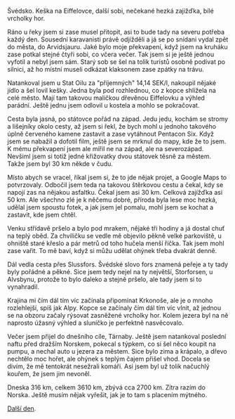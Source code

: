 <!--
.. title: Scandinavia Road Trip - den 15.
.. slug: scandinavia-road-trip-day-15
.. date: 2014-06-19
.. tags: travel,Scandinavia 2014
.. category: travel
.. link: 
.. description: 
.. type: text
-->


Švédsko. Keška na Eiffelovce, další sobi, nečekané hezká zajížďka, bílé vrcholky hor.

<!-- TEASER_END -->

Ráno u řeky jsem si zase musel přitopit, asi to bude tady na severu potřeba každý den. Sousední karavanisti právě odjížděli a já se po snídani vydal zpět do města, do Arvidsjauru. Jaké bylo moje překvapení, když jsem na kruháku zase potkal stejné čtyři sobi, co včera večer. Tak jsem si je ještě jednou vyfotil a nebyl jsem sám. Starý sob se šel na tolik turistů osobně podívat po silnici, až ho místní museli odkázat klaksonem zase zpátky na trávu.

Natankoval jsem u Stat Oilu za "příjemných" 14,14 SEK/l, nakoupil nějaké jídlo a šel lovil kešky. Jedna byla pod rozhlednou, co z kopce shlížela na celé město. Mají tam takovou maličkou dřevěnou Eiffelovku a výhled parádní. Ještě jednu jsem odlovil u kostela a mohlo se pokračovat.

Cesta byla jasná, po státovce pořád na západ. Jedu jedu, kochám se stromy a lišejníky okolo cesty, až jsem si řekl, že bych mohl u jednoho takového úplně červeného kamene zastavit a zase vytáhnout Pentacon Six. Když jsem se nabažil a dofotil film, ještě jsem se mrknul do mapy, kde že to jsem. K mému překvapení jsem ale mířil ne na západ, ale na severozápad. Nevšiml jsem si totiž jedné křižovatky dvou státovek těsně za městem. Takže jsem byl 30 km někde v čudu.

Místo abych se vracel, říkal jsem si, že to jde nějak projet, a Google Maps to potvrzovaly. Odbočil jsem teda na takovou štěrkovou cestu a čekal, kdy se napojí zas na nějakou asfaltku. Čekal jsem asi 30 km. Celková zajížďka asi 50 km. Ale všechno zlé je k něčemu dobré, příroda byla lese moc hezká, udělal jsem spoustu fotek, a jak jsem jel pomalu, mohl jsem se kochat a zastavit, kde jsem chtěl.

Venku střídavě pršelo a bylo pod mrakem, nějaké tři hodiny a já dostal chuť na teplý oběd. Za chviličku se vedle mě objevilo pěkně velké parkoviště, u ohniště staré křeslo a pár metrů od toho hučela menší říčka. Tak jsem mohl zase vařit. To mě baví, když si můžu udělat ohýnek třeba dvakrát denně.

Dál vedla cesta přes Slussfors. Švédské slovo fors znamená peřeje a ty tady byly pořádné a pěkné. Sice jsem tedy nejel na ty největší, Storforsen, u Alvsbynu, protože to bylo daleko a stejně pršelo, ale tady jsem si to vynahradil.

Krajina mi čím dál tím víc začínala připomínat Krkonoše, ale je o mnoho rozlehlejší, spíš jak Alpy. Kopce se začínaly čím dál tím víc vlnit, až jednou se na obzoru začaly rýsovat zasněžené vrcholky hor. Kolem jezera byl na ně naprosto úžasný výhled a sluníčko je perfektně nasvěcovalo.

Večer jsem přijel do dnešního cíle, Tärnaby. Ještě jsem natankoval poslední naftu před dražším Norskem, pokecal s týpkem, co si šel něco koupit na pumpu, a nechal auto u jezera za městem. Sice bylo zima a krápalo, a dřevo nechtělo moc hořet, ale ohýnek s teplým čajem přišel vhod. Docela se divím, že mě tentokrát nesežrali komáři. Asi jsem byl už tolik načuchlý kouřem, že jsem jim nevoněl.

Dneska 316 km, celkem 3610 km, zbývá cca 2700 km. Zítra razím do Norska. Ještě musím nějak vyřešit, jak je to tam s placením mýtného.

[Další den](/blog/2014/scandinavia-road-trip-day-16/).
